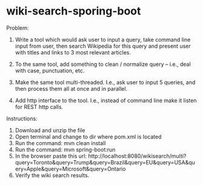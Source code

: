 # wiki-search-sporing-boot

Problem:
1. Write a tool which would ask user to input a query, take command line input from user, then search Wikipedia for this query and present user with titles and links to 3 most relevant articles.

2. To the same tool, add something to clean / normalize query – i.e., deal with case, punctuation, etc.

3. Make the same tool multi-threaded. I.e., ask user to input 5 queries, and then process them all at once and in parallel.

4. Add http interface to the tool. I.e., instead of command line make it listen for REST http calls.

Instructions:
1. Download and unzip the file
2. Open terminal and change to dir where pom.xml is located
3. Run the command: mvn clean install
4. Run the command: mvn spring-boot:run
5. In the browser paste this url: http://localhost:8080/wikisearch/multi?query=Toronto&query=Trump&query=Brazil&query=EU&query=USA&query=Apple&query=Microsoft&query=Ontario
6. Verify the wiki search results.



